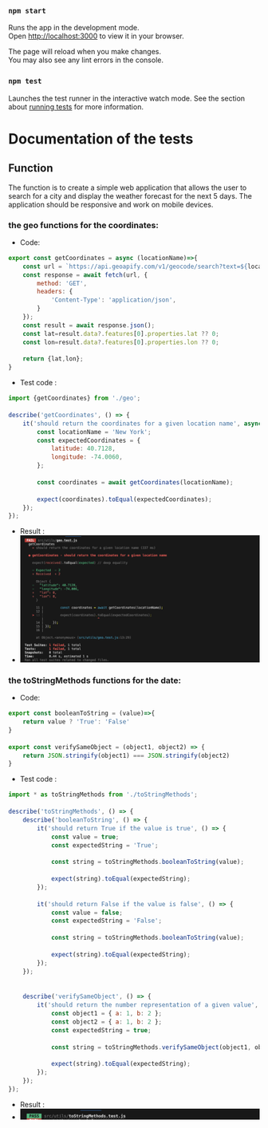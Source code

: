 ### `npm start`

Runs the app in the development mode.\
Open [http://localhost:3000](http://localhost:3000) to view it in your browser.

The page will reload when you make changes.\
You may also see any lint errors in the console.

### `npm test`

Launches the test runner in the interactive watch mode.
See the section about [running tests](https://facebook.github.io/create-react-app/docs/running-tests) for more information.




# Documentation of the tests

## Function

The function is to create a simple web application that allows the user to search for a city and display the weather forecast for the next 5 days. The application should be responsive and work on mobile devices.

### the geo functions for the coordinates: 

* Code:
```javascript
export const getCoordinates = async (locationName)=>{
    const url = `https://api.geoapify.com/v1/geocode/search?text=${locationName}&apiKey=b5b8555521e541e89c40f77cc9fb9ae2`;
    const response = await fetch(url, {
        method: 'GET',
        headers: {
            'Content-Type': 'application/json',
        }
    });
    const result = await response.json();
    const lat=result.data?.features[0].properties.lat ?? 0;
    const lon=result.data?.features[0].properties.lon ?? 0;

    return {lat,lon};
}
```

* Test code :
```javascript
import {getCoordinates} from './geo';

describe('getCoordinates', () => {
    it('should return the coordinates for a given location name', async () => {
        const locationName = 'New York';
        const expectedCoordinates = {
            latitude: 40.7128,
            longitude: -74.0060,
        };

        const coordinates = await getCoordinates(locationName);

        expect(coordinates).toEqual(expectedCoordinates);
    });
});

```

* Result :
* ![image](./testResults/geo.png)

### the toStringMethods functions for the date:

* Code:
```javascript
export const booleanToString = (value)=>{
    return value ? 'True': 'False'
}

export const verifySameObject = (object1, object2) => {
    return JSON.stringify(object1) === JSON.stringify(object2)
}

```

* Test code :
```javascript
import * as toStringMethods from './toStringMethods';

describe('toStringMethods', () => {
    describe('booleanToString', () => {
        it('should return True if the value is true', () => {
            const value = true;
            const expectedString = 'True';
    
            const string = toStringMethods.booleanToString(value);
    
            expect(string).toEqual(expectedString);
        });
    
        it('should return False if the value is false', () => {
            const value = false;
            const expectedString = 'False';
    
            const string = toStringMethods.booleanToString(value);
    
            expect(string).toEqual(expectedString);
        });
    });
    

    describe('verifySameObject', () => {
        it('should return the number representation of a given value', () => {
            const object1 = { a: 1, b: 2 };
            const object2 = { a: 1, b: 2 };
            const expectedString = true;

            const string = toStringMethods.verifySameObject(object1, object2);

            expect(string).toEqual(expectedString);
        });
    });
});

```

* Result :
* ![image](./testResults/toStringMethods.png)



